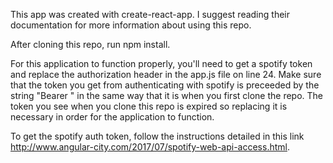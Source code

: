 This app was created with create-react-app. I suggest reading their documentation for more information about using this repo. 

After cloning this repo, run npm install. 

For this application to function properly, you'll need to get a spotify token and replace the authorization header in the app.js file on line 24. Make sure that the token you get from authenticating with spotify is preceeded by the string "Bearer " in the same way that it is when you first clone the repo. The token you see when you clone this repo is expired so replacing it is necessary in order for the application to function. 

To get the spotify auth token, follow the instructions detailed in this link http://www.angular-city.com/2017/07/spotify-web-api-access.html.
